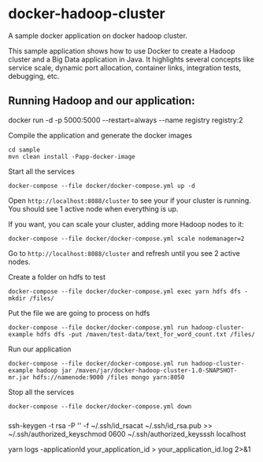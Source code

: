 # docker-hadoop-cluster
A sample docker application on docker hadoop cluster.

This sample application shows how to use Docker to create a Hadoop cluster and a Big Data application in Java. It highlights several concepts like service scale, dynamic port allocation, container links, integration tests, debugging, etc.

## Running Hadoop and our application:

docker run -d -p 5000:5000 --restart=always --name registry registry:2


Compile the application and generate the docker images

```
cd sample
mvn clean install -Papp-docker-image
``` 


Start all the services 

```
docker-compose --file docker/docker-compose.yml up -d
```

Open `http://localhost:8088/cluster` to see your if your cluster is running. You should see 1 active node when everything is up.

If you want, you can scale your cluster, adding more Hadoop nodes to it:
```
docker-compose --file docker/docker-compose.yml scale nodemanager=2
```
Go to `http://localhost:8088/cluster` and refresh until you see 2 active nodes.


Create a folder on hdfs to test

```
docker-compose --file docker/docker-compose.yml exec yarn hdfs dfs -mkdir /files/
```

Put the file we are going to process on hdfs

```
docker-compose --file docker/docker-compose.yml run hadoop-cluster-example hdfs dfs -put /maven/test-data/text_for_word_count.txt /files/
```

Run our application
```
docker-compose --file docker/docker-compose.yml run hadoop-cluster-example hadoop jar /maven/jar/docker-hadoop-cluster-1.0-SNAPSHOT-mr.jar hdfs://namenode:9000 /files mongo yarn:8050
```

Stop all the services
```
docker-compose --file docker/docker-compose.yml down
``` 

###
ssh-keygen -t rsa -P '' -f ~/.ssh/id_rsacat ~/.ssh/id_rsa.pub >> ~/.ssh/authorized_keyschmod 0600 ~/.ssh/authorized_keysssh localhost

yarn logs -applicationId your_application_id > your_application_id.log 2>&1